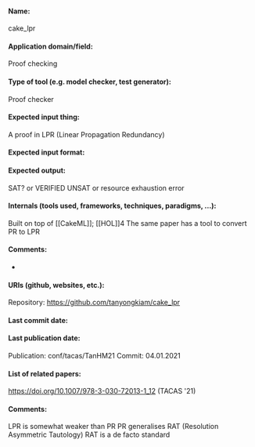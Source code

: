 #### Name:
cake_lpr

#### Application domain/field:
Proof checking

#### Type of tool (e.g. model checker, test generator): 
Proof checker

#### Expected input thing:
A proof in LPR (Linear Propagation Redundancy)

#### Expected input format:

#### Expected output:
SAT? or VERIFIED UNSAT or resource exhaustion error

#### Internals (tools used, frameworks, techniques, paradigms, ...):
Built on top of [[CakeML]]; [[HOL]]4
The same paper has a tool to convert PR to LPR

#### Comments:
-

#### URIs (github, websites, etc.):
Repository: https://github.com/tanyongkiam/cake_lpr

#### Last commit date:

#### Last publication date:
Publication: conf/tacas/TanHM21
Commit: 04.01.2021

#### List of related papers:
https://doi.org/10.1007/978-3-030-72013-1_12 (TACAS '21)

#### Comments:
LPR is somewhat weaker than PR
PR generalises RAT (Resolution Asymmetric Tautology)
RAT is a de facto standard